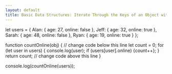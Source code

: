 ```yaml
---
layout: default
title: Basic Data Structures: Iterate Through the Keys of an Object with a for...in Statement
---
```

let users = {
  Alan: {
    age: 27,
    online: false
  },
  Jeff: {
    age: 32,
    online: true
  },
  Sarah: {
    age: 48,
    online: false
  },
  Ryan: {
    age: 19,
    online: true
  }
};

function countOnline(obj) {
  // change code below this line
  let count = 0;
  for (let user in users) {
    console.log(user);
    if (users[user].online) {count++};
  }
  return count;
  // change code above this line
}

console.log(countOnline(users));